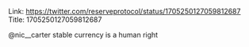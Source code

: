 Link:  https://twitter.com/reserveprotocol/status/1705250127059812687
Title: 1705250127059812687

@nic__carter stable currency is a human right